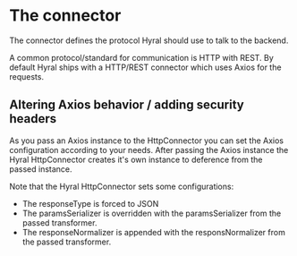 # The connector

The connector defines the protocol Hyral should use to talk to the backend.

A common protocol/standard for communication is HTTP with REST. By default Hyral ships with a HTTP/REST connector
which uses Axios for the requests.

## Altering Axios behavior / adding security headers

As you pass an Axios instance to the HttpConnector you can set the Axios configuration according to your needs. After
passing the Axios instance the Hyral HttpConnector creates it's own instance to deference from the passed instance.

Note that the Hyral HttpConnector sets some configurations:
- The responseType is forced to JSON
- The paramsSerializer is overridden with the paramsSerializer from the passed transformer.
- The responseNormalizer is appended with the responsNormalizer from the passed transformer.
